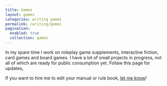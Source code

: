 ```yaml
---
title: Games
layout: games
categories: writing games
permalink: /writing/games
pagination:
  enabled: true
  collection: games
---
```


<!-- TODO: Add more details about contracting work -->

In my spare time I work on roleplay game supplements, interactive fiction, card games and board games. I have a lot of small projects in progress, not all of which are ready for public consumption yet. Follaw this page for updates,

If you want to hire me to edit your manual or rule book, [let me know](mailto:chris@chrischinchilla.com)!
